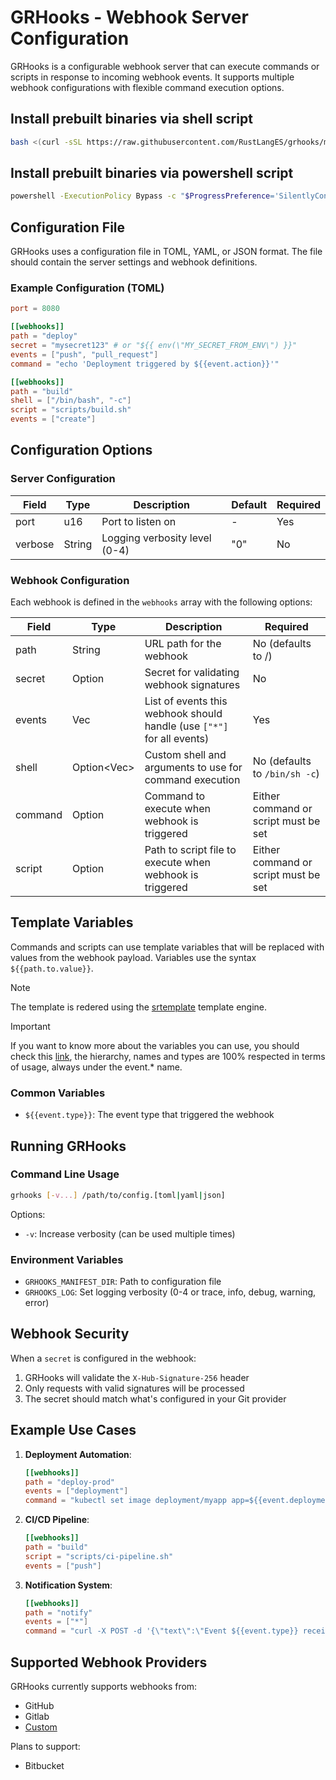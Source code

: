 # GRHooks - Webhook Server Configuration

GRHooks is a configurable webhook server that can execute commands or scripts in response to incoming webhook events. It supports multiple webhook configurations with flexible command execution options.

## Install prebuilt binaries via shell script

```sh
bash <(curl -sSL https://raw.githubusercontent.com/RustLangES/grhooks/main/scripts/install.sh)
```

## Install prebuilt binaries via powershell script

```sh
powershell -ExecutionPolicy Bypass -c "$ProgressPreference='SilentlyContinue'; iex ((New-Object System.Net.WebClient).DownloadString('https://raw.githubusercontent.com/RustLangES/grhooks/main/scripts/install.ps1'))"
```

## Configuration File

GRHooks uses a configuration file in TOML, YAML, or JSON format. The file should contain the server settings and webhook definitions.

### Example Configuration (TOML)

```toml
port = 8080

[[webhooks]]
path = "deploy"
secret = "mysecret123" # or "${{ env(\"MY_SECRET_FROM_ENV\") }}"
events = ["push", "pull_request"]
command = "echo 'Deployment triggered by ${{event.action}}'"

[[webhooks]]
path = "build"
shell = ["/bin/bash", "-c"]
script = "scripts/build.sh"
events = ["create"]
```

## Configuration Options

### Server Configuration

| Field   | Type   | Description                   | Default | Required |
| ------- | ------ | ----------------------------- | ------- | -------- |
| port    | u16    | Port to listen on             | -       | Yes      |
| verbose | String | Logging verbosity level (0-4) | "0"     | No       |

### Webhook Configuration

Each webhook is defined in the `webhooks` array with the following options:

| Field   | Type                | Description                                                            | Required                             |
| ------- | ------------------- | ---------------------------------------------------------------------- | ------------------------------------ |
| path    | String              | URL path for the webhook                                               | No (defaults to /)                   |
| secret  | Option<String>      | Secret for validating webhook signatures                               | No                                   |
| events  | Vec<String>         | List of events this webhook should handle (use `["*"]` for all events) | Yes                                  |
| shell   | Option<Vec<String>> | Custom shell and arguments to use for command execution                | No (defaults to `/bin/sh -c`)        |
| command | Option<String>      | Command to execute when webhook is triggered                           | Either command or script must be set |
| script  | Option<PathBuf>     | Path to script file to execute when webhook is triggered               | Either command or script must be set |

## Template Variables

Commands and scripts can use template variables that will be replaced with values from the webhook payload. Variables use the syntax `${{path.to.value}}`.

> [!NOTE]
> The template is redered using the [srtemplate](https://github.com/SergioRibera/srtemplate) template engine.

> [!IMPORTANT]
> If you want to know more about the variables you can use, you should check this [link](https://docs.github.com/es/webhooks/webhook-events-and-payloads#branch_protection_configuration),
> the hierarchy, names and types are 100% respected in terms of usage, always under the event.\* name.

### Common Variables

- `${{event.type}}`: The event type that triggered the webhook

## Running GRHooks

### Command Line Usage

```bash
grhooks [-v...] /path/to/config.[toml|yaml|json]
```

Options:

- `-v`: Increase verbosity (can be used multiple times)

### Environment Variables

- `GRHOOKS_MANIFEST_DIR`: Path to configuration file
- `GRHOOKS_LOG`: Set logging verbosity (0-4 or trace, info, debug, warning, error)

## Webhook Security

When a `secret` is configured in the webhook:

1. GRHooks will validate the `X-Hub-Signature-256` header
2. Only requests with valid signatures will be processed
3. The secret should match what's configured in your Git provider

## Example Use Cases

1. **Deployment Automation**:

   ```toml
   [[webhooks]]
   path = "deploy-prod"
   events = ["deployment"]
   command = "kubectl set image deployment/myapp app=${{event.deployment.payload.image}}"
   ```

2. **CI/CD Pipeline**:

   ```toml
   [[webhooks]]
   path = "build"
   script = "scripts/ci-pipeline.sh"
   events = ["push"]
   ```

3. **Notification System**:
   ```toml
   [[webhooks]]
   path = "notify"
   events = ["*"]
   command = "curl -X POST -d '{\"text\":\"Event ${{event.type}} received\"}' $SLACK_WEBHOOK"
   ```

## Supported Webhook Providers

GRHooks currently supports webhooks from:

- GitHub
- Gitlab
- [Custom](./crates/origin/README.md)

Plans to support:

- Bitbucket
